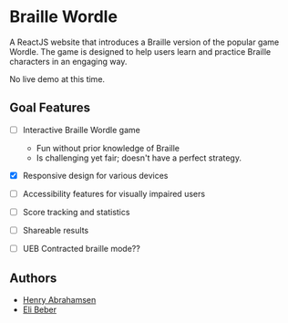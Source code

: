 # Braille Wordle

A ReactJS website that introduces a Braille version of the popular game Wordle. The game is designed to help users learn and practice Braille characters in an engaging way.


No live demo at this time.

## Goal Features
- [ ] Interactive Braille Wordle game
  - Fun without prior knowledge of Braille
  - Is challenging yet fair; doesn't have a perfect strategy.
- [X] Responsive design for various devices
- [ ] Accessibility features for visually impaired users
- [ ] Score tracking and statistics
- [ ] Shareable results
- [ ] UEB Contracted braille mode??


## Authors
- [Henry Abrahamsen](https://github.com/hen1227)
- [Eli Beber](https://github.com/Trate318)
